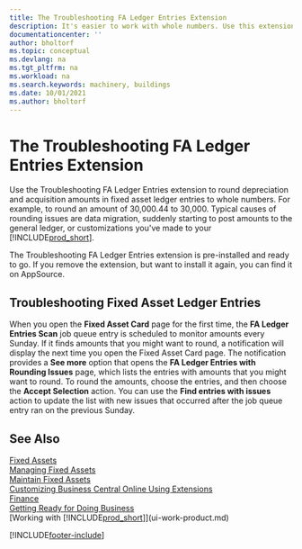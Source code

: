```yaml
---
title: The Troubleshooting FA Ledger Entries Extension
description: It's easier to work with whole numbers. Use this extension to round amounts for fixed assets in the FA ledger.
documentationcenter: ''
author: bholtorf
ms.topic: conceptual
ms.devlang: na
ms.tgt_pltfrm: na
ms.workload: na
ms.search.keywords: machinery, buildings
ms.date: 10/01/2021
ms.author: bholtorf
---
```

# The Troubleshooting FA Ledger Entries Extension
Use the Troubleshooting FA Ledger Entries extension to round depreciation and acquisition amounts in fixed asset ledger entries to whole numbers. For example, to round an amount of 30,000.44 to 30,000. Typical causes of rounding issues are data migration, suddenly starting to post amounts to the general ledger, or customizations you've made to your [!INCLUDE[prod_short](includes/prod_short.md)].

The Troubleshooting FA Ledger Entries extension is pre-installed and ready to go. If you remove the extension, but want to install it again, you can find it on AppSource.

## Troubleshooting Fixed Asset Ledger Entries
When you open the **Fixed Asset Card** page for the first time, the **FA Ledger Entries Scan** job queue entry is scheduled to monitor amounts every Sunday. If it finds amounts that you might want to round, a notification will display the next time you open the Fixed Asset Card page. The notification provides a **See more** option that opens the **FA Ledger Entries with Rounding Issues** page, which lists the entries with amounts that you might want to round. To round the amounts, choose the entries, and then choose the **Accept Selection** action. You can use the **Find entries with issues** action to update the list with new issues that occurred after the job queue entry ran on the previous Sunday.

## See Also
[Fixed Assets](fa-manage.md)  
[Managing Fixed Assets](fa-manage.md)  
[Maintain Fixed Assets](fa-how-maintain.md)  
[Customizing Business Central Online Using Extensions](ui-extensions.md)  
[Finance](finance.md)  
[Getting Ready for Doing Business](ui-get-ready-business.md)  
[Working with [!INCLUDE[prod_short](includes/prod_short.md)]](ui-work-product.md)  


[!INCLUDE[footer-include](includes/footer-banner.md)]



